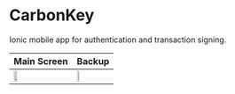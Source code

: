 # CarbonKey
Ionic mobile app for authentication and transaction signing.

Main Screen | Backup
------------ | -------------
<img src="https://raw.githubusercontent.com/onchain/CarbonKey/master/www/img/main-screen.png" width="25%"> | <img src="https://raw.githubusercontent.com/onchain/CarbonKey/master/www/img/main-screen.png" width="25%">



